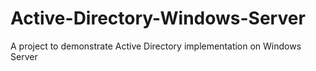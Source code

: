 # Active-Directory-Windows-Server
A project to demonstrate Active Directory implementation on Windows Server
